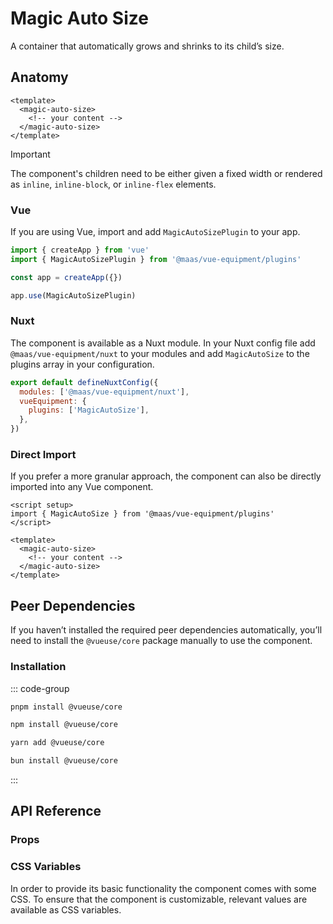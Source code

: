 # Magic Auto Size

A container that automatically grows and shrinks to its child’s size.

<component-preview src="./demo/DefaultDemo.vue" />

<!--@include: @/apps/docs/src/content/snippets/overview.md-->

## Anatomy

```vue
<template>
  <magic-auto-size>
    <!-- your content -->
  </magic-auto-size>
</template>
```

> [!IMPORTANT]
> The component's children need to be either given a fixed width or rendered as `inline`, `inline-block`, or `inline-flex` elements.

<!--@include: @/apps/docs/src/content/snippets/installation.md-->

### Vue

If you are using Vue, import and add `MagicAutoSizePlugin` to your app.

```js
import { createApp } from 'vue'
import { MagicAutoSizePlugin } from '@maas/vue-equipment/plugins'

const app = createApp({})

app.use(MagicAutoSizePlugin)
```

### Nuxt

The component is available as a Nuxt module. In your Nuxt config file add `@maas/vue-equipment/nuxt` to your modules and add `MagicAutoSize` to the plugins array in your configuration.

```js
export default defineNuxtConfig({
  modules: ['@maas/vue-equipment/nuxt'],
  vueEquipment: {
    plugins: ['MagicAutoSize'],
  },
})
```

### Direct Import

If you prefer a more granular approach, the component can also be directly imported into any Vue component.

```vue
<script setup>
import { MagicAutoSize } from '@maas/vue-equipment/plugins'
</script>

<template>
  <magic-auto-size>
    <!-- your content -->
  </magic-auto-size>
</template>
```

## Peer Dependencies

If you haven’t installed the required peer dependencies automatically, you’ll need to install the `@vueuse/core` package manually to use the component.

### Installation

::: code-group

```sh [pnpm]
pnpm install @vueuse/core
```

```sh [npm]
npm install @vueuse/core
```

```sh [yarn]
yarn add @vueuse/core
```

```sh [bun]
bun install @vueuse/core
```

:::

## API Reference

### Props

<ProseTable
  :columns="[
    { label: 'Prop' },
    { label: 'Type' },
    { label: 'Required' }
  ]"
  :rows="[
    {
      items: [
        {
          label: 'width',
          description: 'Animate the width of the component.'
        },
        {
          label: 'boolean',
        },
        {
          label: 'true'
        }
      ]
    },
    {
      items: [
        {
          label: 'height',
          description: 'Animate the height of the component.'        
        },
        {
          label: 'boolean'
        },
        {
          label: 'true'
        }
      ]
    }
  ]"
/>

### CSS Variables

In order to provide its basic functionality the component comes with some CSS. To ensure that the component is customizable, relevant values are available as CSS variables.

<ProseTable
  :columns="[
    { label: 'Variable' },
    { label: 'Default' },
  ]"
  :rows="[
    {
      items: [
        {
          label: '--magic-auto-size-transition'
        },
        {
          label: 'all 150ms var(--ease-in-out)',
          description: '`var(--ease-in-out)` transpiles to `cubic-bezier(0.45, 0, 0.55, 1)` and can also be overridden.'
        },
      ]
    },
    {
      items: [
        {
          label: '--magic-auto-size-transition-delay'
        },
        {
          label: '0ms'
        },
      ]
    },
    {
      items: [
        {
          label: '--magic-auto-size-width',
          description: 'This variable is crucial for the component’s core functionality. Overriding it manually might lead to unwanted side effects.'
        },
        {
          label: '-'
        },
      ]
    },
    {
      items: [
        {
          label: '--magic-auto-size-height',
          description: 'This variable is crucial for the component’s core functionality. Overriding it manually might lead to unwanted side effects.'
        },
        {
          label: '-'
        },
      ]
    }
  ]"
/>
